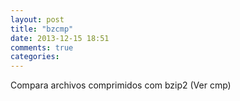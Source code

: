 ```yaml
---
layout: post
title: "bzcmp"
date: 2013-12-15 18:51
comments: true
categories: 
---
```

Compara archivos comprimidos com bzip2 (Ver cmp)

